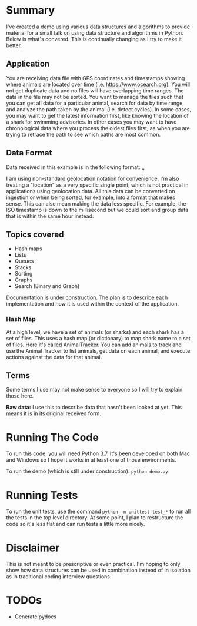 # Summary

I've created a demo using various data structures and algorithms to provide material
for a small talk on using data structure and algorithms in Python. Below is what's convered.
This is continually changing as I try to make it better.

## Application
You are receiving data file with GPS coordinates and timestamps showing where animals are located over time (i.e. https://www.ocearch.org). You will not get duplicate data and no files will have overlapping time ranges. The data in the file may not be sorted. You want to manage the files such that you can get all data for a particular animal, search for data by time range, and analyze the path taken by the animal (i.e. detect cycles). In some cases, you may want to get the latest information first, like knowing the location of a shark for swimming advisories. In other cases you may want to have chronological data where you process the oldest files first, as when you are trying to retrace the path to see which paths are most common.

## Data Format
Data received in this example is in the following format:
<ISO timestamp>,<long>,<lat>

I am using non-standard geolocation notation for convenience. I'm also treating a "location" as a very specific single point, which is not practical in applications using geolocation data. All this data can be converted on ingestion or when being sorted, for example, into a format that makes sense. This can also mean making the data less specific. For example, the ISO timestamp is down to the millisecond but we could sort and group data that is within the same hour instead.

## Topics covered
* Hash maps
* Lists
* Queues
* Stacks
* Sorting
* Graphs
* Search (Binary and Graph)

Documentation is under construction. The plan is to describe each implementation and how it is used within the context of the application.

### Hash Map
At a high level, we have a set of animals (or sharks) and each shark has a set of files. This uses a hash map (or dictionary) to map shark name to a set of files. Here it's called AnimalTracker. You can add animals to track and
use the Animal Tracker to list animals, get data on each animal, and execute actions against the data for that animal.

## Terms
Some terms I use may not make sense to everyone so I will try to explain those here.

**Raw data:** I use this to describe data that hasn't been looked at yet. This means it is in its original
received form.

# Running The Code  
To run this code, you will need Python 3.7. It's been developed on both Mac and Windows so I hope it works in at least one of those environments.

To run the demo (which is still under construction): `python demo.py`

# Running Tests
To run the unit tests, use the command `python -m unittest test_*` to run all the tests in the top level directory. At some point, I plan to restructure the code so it's less flat and can run tests a little more nicely.

# Disclaimer
This is not meant to be prescriptive or even practical. I'm hoping to only show how data structures can be used in combination instead of in isolation as in traditional coding interview questions.

# TODOs
- Generate pydocs
